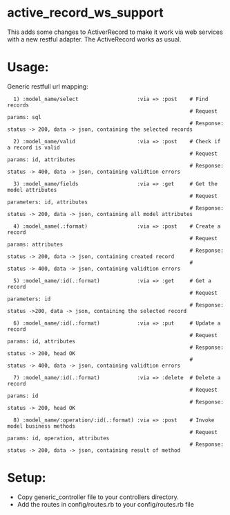 active_record_ws_support
=========================
This adds some changes to ActiverRecord to make it work via web services with a new restful adapter. The ActiveRecord works as usual.

Usage:
=========
  Generic restfull url mapping:
  
      1) :model_name/select                   :via => :post    # Find records
                                                               # Request params: sql
                                                               # Response: status -> 200, data -> json, containing the selected records
      
      2) :model_name/valid                    :via => :post    # Check if a record is valid
                                                               # Request params: id, attributes
                                                               # Response: status -> 400, data -> json, containing validtion errors                   
      
      3) :model_name/fields                   :via => :get     # Get the model attributes
                                                               # Request parameters: id, attributes
                                                               # Response: status -> 200, data -> json, containing all model attributes
     
      4) :model_name(.:format)                :via => :post    # Create a record
                                                               # Request params: attributes
                                                               # Response: status -> 200, data -> json, containing created record
                                                               #           status -> 400, data -> json, containing validtion errors
      
      5) :model_name/:id(.:format)            :via => :get     # Get a record
                                                               # Request parameters: id
                                                               # Response: status ->200, data -> json, containing the selected record
                                                               
      6) :model_name/:id(.:format)            :via => :put     # Update a record
                                                               # Request params: id, attributes
                                                               # Response: status -> 200, head OK
                                                               #           status -> 400, data -> json, containing validtion errors
      
      7) :model_name/:id(.:format)            :via => :delete  # Delete a record
                                                               # Request params: id
                                                               # Response: status -> 200, head OK
      
      8) :model_name/:operation/:id(.:format) :via => :post    # Invoke model business methods
                                                               # Request params: id, operation, attributes
                                                               # Response: status -> 200, data -> json, containing result of method
Setup:
==========
 - Copy generic_controller file to your controllers directory.
 - Add the routes in config/routes.rb to your config/routes.rb file
